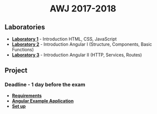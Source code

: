 <p align="center">
    <h1 align="center">
        AWJ 2017-2018
    </h1>
</p>

## Laboratories

- **[Laboratory 1](docs/lab/lab1.md)** - Introduction HTML, CSS, JavaScript
- **[Laboratory 2](docs/lab/lab2.md)** - Introduction Angular I (Structure, Components, Basic Functions)
- **[Laboratory 3](docs/lab/lab3.md)** - Introduction Angular II (HTTP, Services, Routes)

## Project

### Deadline - 1 day before the exam

- **[Requirements](docs/temaP.md)**
- **[Angular Example Application](docs/demo)**
- **[Set up](docs/install.md)**
